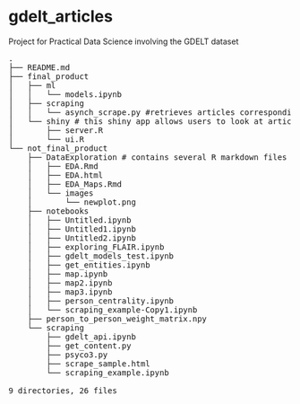 # gdelt_articles
Project for Practical Data Science involving the GDELT dataset
 
 
<pre>
.
├── README.md
├── final_product
│   ├── ml
│   │   └── models.ipynb
│   ├── scraping
│   │   └── asynch_scrape.py #retrieves articles corresponding to SOURCEURL in GDELT events using asynchronous HTTP requests
│   └── shiny # this shiny app allows users to look at article sentiments and locations for the entire or filtered subset of the sample data.    
│       ├── server.R
│       └── ui.R
└── not_final_product
    ├── DataExploration # contains several R markdown files that explore the data, as well as the locations of events from a subset of GDELT articles.
    │   ├── EDA.Rmd
    │   ├── EDA.html
    │   ├── EDA_Maps.Rmd
    │   └── images
    │       └── newplot.png
    ├── notebooks
    │   ├── Untitled.ipynb
    │   ├── Untitled1.ipynb
    │   ├── Untitled2.ipynb
    │   ├── exploring_FLAIR.ipynb
    │   ├── gdelt_models_test.ipynb
    │   ├── get_entities.ipynb
    │   ├── map.ipynb
    │   ├── map2.ipynb
    │   ├── map3.ipynb
    │   ├── person_centrality.ipynb
    │   └── scraping_example-Copy1.ipynb
    ├── person_to_person_weight_matrix.npy
    └── scraping
        ├── gdelt_api.ipynb
        ├── get_content.py
        ├── psyco3.py
        ├── scrape_sample.html
        └── scraping_example.ipynb

9 directories, 26 files
</pre>
